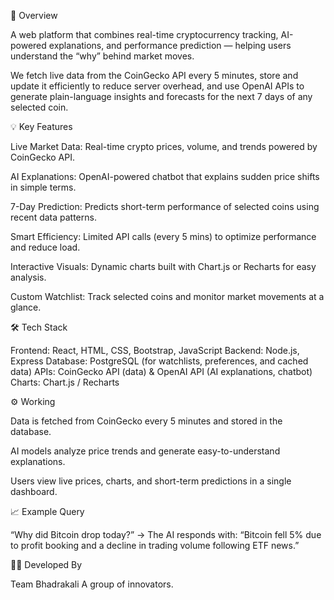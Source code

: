 🧠 Overview

A web platform that combines real-time cryptocurrency tracking, AI-powered explanations, and performance prediction — helping users understand the “why” behind market moves.

We fetch live data from the CoinGecko API every 5 minutes, store and update it efficiently to reduce server overhead, and use OpenAI APIs to generate plain-language insights and forecasts for the next 7 days of any selected coin.

💡 Key Features

Live Market Data: Real-time crypto prices, volume, and trends powered by CoinGecko API.

AI Explanations: OpenAI-powered chatbot that explains sudden price shifts in simple terms.

7-Day Prediction: Predicts short-term performance of selected coins using recent data patterns.

Smart Efficiency: Limited API calls (every 5 mins) to optimize performance and reduce load.

Interactive Visuals: Dynamic charts built with Chart.js or Recharts for easy analysis.

Custom Watchlist: Track selected coins and monitor market movements at a glance.

🛠️ Tech Stack

Frontend: React, HTML, CSS, Bootstrap, JavaScript
Backend: Node.js, Express
Database: PostgreSQL (for watchlists, preferences, and cached data)
APIs: CoinGecko API (data) & OpenAI API (AI explanations, chatbot)
Charts: Chart.js / Recharts

⚙️ Working

Data is fetched from CoinGecko every 5 minutes and stored in the database.

AI models analyze price trends and generate easy-to-understand explanations.

Users view live prices, charts, and short-term predictions in a single dashboard.

📈 Example Query

“Why did Bitcoin drop today?”
→ The AI responds with: “Bitcoin fell 5% due to profit booking and a decline in trading volume following ETF news.”

👨‍💻 Developed By

Team Bhadrakali
A group of innovators.
